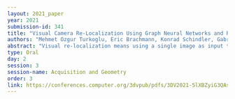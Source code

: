 ```yaml
---
layout: 2021_paper
year: 2021
submission-id: 341
title: "Visual Camera Re-Localization Using Graph Neural Networks and Relative Pose Supervision"
authors: "Mehmet Ozgur Turkoglu, Eric Brachmann, Konrad Schindler, Gabriel Brostow and Aron Monszpart"
abstract: "Visual re-localization means using a single image as input to estimate the camera's location and orientation relative to a pre-recorded environment. The highest-scoring methods are ``structure based,'' and need the query camera's intrinsics as an input to the model, with careful geometric optimization. When intrinsics are absent, methods vie for accuracy by making various other assumptions. This yields fairly good localization scores, but the models are ``narrow'' in some way, \eg requiring costly test-time computations, or depth sensors, or multiple query frames. In contrast, our proposed method makes few special assumptions, and is fairly lightweight in training and testing. Our pose regression network learns from only relative poses of training scenes. For inference, it builds a graph connecting the query image to training counterparts and uses a graph neural network (GNN) with image representations on nodes and image-pair representations on edges. By efficiently passing messages between them, both representation types are refined to produce a consistent camera pose estimate. We validate the effectiveness of our approach on both standard indoor (7-Scenes) and outdoor (Cambridge Landmarks) camera re-localization benchmarks. Our relative pose regression method matches the accuracy of absolute pose regression networks, while retaining the relative-pose models' test-time speed and ability to generalize to non-training scenes."
type: Oral
day: 2
session: 3
session-name: Acquisition and Geometry
order: 3
link: https://conferences.computer.org/3dvpub/pdfs/3DV2021-5lXBZyiG3QAsRBKXHIjqU8/268800a145/268800a145.pdf
---
```

